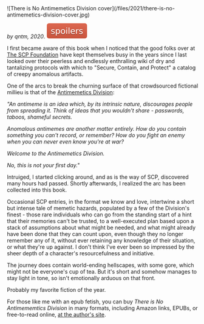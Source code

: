 <!--
.. title: There is no Antimemetics Division, by qntm
.. slug: there-is-no-antimemetics-division
.. date: 2021-05-10 13:50:52 UTC-05:00
.. tags: media,book,novel,science-fiction,fiction,epub,free-to-read
-->

<span style="float: left; padding-bottom: 1em">
![There is No Antimemetics Division cover](/files/2021/there-is-no-antimemetics-division-cover.jpg)
</span>

*by qntm, 2020*. ![spoilers](/files/spoilers.svg)

I first became aware of this book when I noticed that the good folks over
at [The SCP Foundation](http://www.scpwiki.com/) have kept themselves busy in
the years since I last looked over their peerless and endlessly enthralling
wiki of dry and tantalizing protocols with which to "Secure, Contain, and
Protect" a catalog of creepy anomalous artifacts.

One of the arcs to break the churning surface of that crowdsourced
fictional millieu is that of the
[Antimemetics Division](http://scp-wiki.wikidot.com/antimemetics-division-hub):

*"An antimeme is an idea which, by its intrinsic nature, discourages people
from spreading it. Think of ideas that you wouldn't share - passwords,
taboos, shameful secrets.*

*Anomalous antimemes are another matter entirely. How do you contain
something you can't record, or remember? How do you fight an enemy when you
can never even know you're at war?*

*Welcome to the Antimemetics Division.*

*No, this is not your first day."*

Intruiged, I started clicking around, and as is the way of SCP, discovered
many hours had passed. Shortly afterwards, I realized the arc has been
collected into this book.

Occasional SCP entries, in the format we know and love, intertwine a short but
intense tale of memetic hazards, populated by a few of the Division's
finest - those rare individuals who can go from the standing start of a hint
that their memories can't be trusted, to a well-executed plan based upon
a stack of assumptions about what might be needed, and what might already have
been done that they can count upon, even though they no longer remember any of
it, without ever retaining any knowledge of their situation, or what they're up
against. I don't think I've ever been so impressed by the sheer depth of a
character's resourcefulness and initiative.

The journey does contain world-ending hellscapes, with some gore, which might
not be everyone's cup of tea. But it's short and somehow manages to stay light
in tone, so isn't emotionally arduous on that front.

Probably my favorite fiction of the year.

For those like me with an epub fetish,
you can buy *There is No Antimememtics Division* in many formats,
including Amazon links, EPUBs, or free-to-read online,
[at the author's site](https://qntm.org/scp).

<br style="clear: left" />

